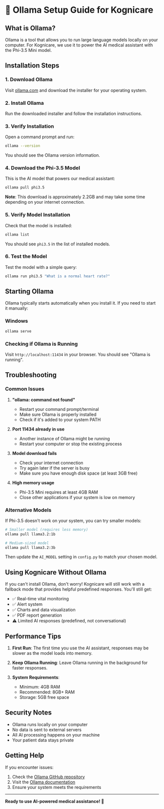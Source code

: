 # 🤖 Ollama Setup Guide for Kognicare

## What is Ollama?

Ollama is a tool that allows you to run large language models locally on your computer. For Kognicare, we use it to power the AI medical assistant with the Phi-3.5 Mini model.

## Installation Steps

### 1. Download Ollama

Visit [ollama.com](https://ollama.com/download) and download the installer for your operating system.

### 2. Install Ollama

Run the downloaded installer and follow the installation instructions.

### 3. Verify Installation

Open a command prompt and run:
```bash
ollama --version
```

You should see the Ollama version information.

### 4. Download the Phi-3.5 Model

This is the AI model that powers our medical assistant:
```bash
ollama pull phi3.5
```

**Note**: This download is approximately 2.2GB and may take some time depending on your internet connection.

### 5. Verify Model Installation

Check that the model is installed:
```bash
ollama list
```

You should see `phi3.5` in the list of installed models.

### 6. Test the Model

Test the model with a simple query:
```bash
ollama run phi3.5 "What is a normal heart rate?"
```

## Starting Ollama

Ollama typically starts automatically when you install it. If you need to start it manually:

### Windows
```bash
ollama serve
```

### Checking if Ollama is Running

Visit `http://localhost:11434` in your browser. You should see "Ollama is running".

## Troubleshooting

### Common Issues

1. **"ollama: command not found"**
   - Restart your command prompt/terminal
   - Make sure Ollama is properly installed
   - Check if it's added to your system PATH

2. **Port 11434 already in use**
   - Another instance of Ollama might be running
   - Restart your computer or stop the existing process

3. **Model download fails**
   - Check your internet connection
   - Try again later if the server is busy
   - Make sure you have enough disk space (at least 3GB free)

4. **High memory usage**
   - Phi-3.5 Mini requires at least 4GB RAM
   - Close other applications if your system is low on memory

### Alternative Models

If Phi-3.5 doesn't work on your system, you can try smaller models:

```bash
# Smaller model (requires less memory)
ollama pull llama3.2:1b

# Medium-sized model
ollama pull llama3.2:3b
```

Then update the `AI_MODEL` setting in `config.py` to match your chosen model.

## Using Kognicare Without Ollama

If you can't install Ollama, don't worry! Kognicare will still work with a fallback mode that provides helpful predefined responses. You'll still get:

- ✅ Real-time vital monitoring
- ✅ Alert system
- ✅ Charts and data visualization
- ✅ PDF report generation
- ⚠️ Limited AI responses (predefined, not conversational)

## Performance Tips

1. **First Run**: The first time you use the AI assistant, responses may be slower as the model loads into memory.

2. **Keep Ollama Running**: Leave Ollama running in the background for faster responses.

3. **System Requirements**: 
   - Minimum: 4GB RAM
   - Recommended: 8GB+ RAM
   - Storage: 5GB free space

## Security Notes

- Ollama runs locally on your computer
- No data is sent to external servers
- All AI processing happens on your machine
- Your patient data stays private

## Getting Help

If you encounter issues:

1. Check the [Ollama GitHub repository](https://github.com/ollama/ollama)
2. Visit the [Ollama documentation](https://github.com/ollama/ollama/blob/main/README.md)
3. Ensure your system meets the requirements

---

**Ready to use AI-powered medical assistance! 🚀**
